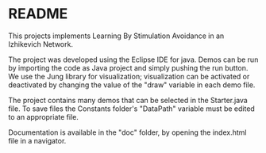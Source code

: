 # README #

This projects implements Learning By Stimulation Avoidance in an Izhikevich Network.

The project was developed using the Eclipse IDE for java. Demos can be run by importing the code as Java project and simply pushing the run button.
We use the Jung library for visualization; visualization can be activated or deactivated by changing the value of the "draw" variable in each demo file.

The project contains many demos that can be selected in the Starter.java file.
To save files the Constants folder's "DataPath" variable must be edited to an appropriate file.

Documentation is available in the "doc" folder, by opening the index.html file in a navigator.